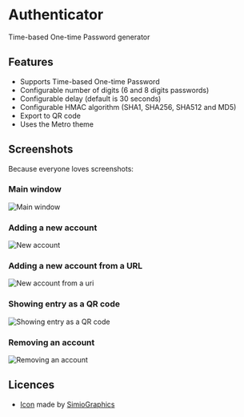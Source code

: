 # Authenticator

Time-based One-time Password generator

## Features

* Supports Time-based One-time Password
* Configurable number of digits (6 and 8 digits passwords)
* Configurable delay (default is 30 seconds)
* Configurable HMAC algorithm (SHA1, SHA256, SHA512 and MD5)
* Export to QR code
* Uses the Metro theme


## Screenshots

Because everyone loves screenshots:

### Main window

![Main window](http://i.imgur.com/zFnXE0M.png)

### Adding a new account

![New account](http://i.imgur.com/Zv4Xhda.png)

### Adding a new account from a URL

![New account from a uri](http://i.imgur.com/6UjzEtw.png)

### Showing entry as a QR code

![Showing entry as a QR code](http://i.imgur.com/aCculll.png)

### Removing an account

![Removing an account](http://i.imgur.com/jUbrxnZ.png)

## Licences

* [Icon](https://www.iconfinder.com/icons/55827/lock_padlock_private_icon) made by [SimioGraphics](http://simiographics.deviantart.com/)
